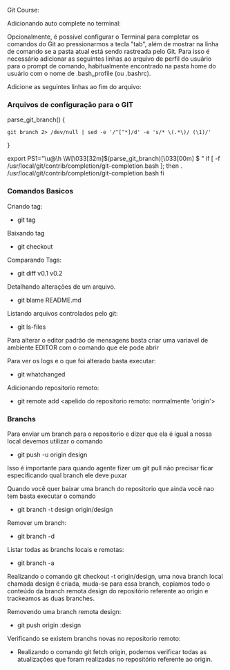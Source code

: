 Git Course:

Adicionando auto complete no terminal:

Opcionalmente, é possível configurar o Terminal para completar os comandos do Git ao pressionarmos a tecla "tab", além de mostrar na linha de comando se a pasta atual está sendo rastreada pelo Git. Para isso é necessário adicionar as seguintes linhas ao arquivo de perfil do usuário para o prompt de comando, habitualmente encontrado na pasta home do usuário com o nome de .bash_profile (ou .bashrc).

Adicione as seguintes linhas ao fim do arquivo:

### Arquivos de configuração para o GIT
parse_git_branch() {

    git branch 2> /dev/null | sed -e '/^[^*]/d' -e 's/* \(.*\)/ (\1)/'

}

export PS1="\u@\h \W\[\033[32m\]\$(parse_git_branch)\[\033[00m\] $ "
if [ -f /usr/local/git/contrib/completion/git-completion.bash ]; then
    . /usr/local/git/contrib/completion/git-completion.bash
fi



### Comandos Basicos

Criando tag:
  - git tag <nome da tag>

Baixando tag
  - git checkout <nome da tag>

Comparando Tags:
  - git diff v0.1 v0.2

Detalhando alterações de um arquivo.
  - git blame README.md
  
  
Listando arquivos controlados pelo git:
  - git ls-files
    
Para alterar o editor padrão de mensagens basta criar uma variavel de ambiente EDITOR com o comando que ele pode abrir 


Para ver os logs e o que foi alterado basta executar:
   - git whatchanged
    
Adicionando repositorio remoto:
   - git remote add <apelido do repositorio remoto: normalmente 'origin'> <url do projeto>
   
   
   
### Branchs

Para enviar um branch para o repositorio e dizer que ela é igual a nossa local devemos utilizar o comando
   - git push -u origin design
   
Isso é importante para quando agente fizer um git pull não precisar ficar especificando qual branch ele deve puxar

Quando você quer baixar uma branch do repositorio que ainda você nao tem basta executar o comando
   - git branch -t      design            origin/design
              <nome da branch>  <Nome da branch remota>
              
Remover um branch:
   - git branch -d <Nome da branch>
   
Listar todas as branchs locais e remotas:
   - git branch -a
   
Realizando o comando git checkout -t origin/design, uma nova branch local chamada design é criada, muda-se para essa branch, copiamos todo o conteúdo da branch remota design do repositório referente ao origin e trackeamos as duas branches.

Removendo uma branch remota design:
   - git push origin :design
   
   
Verificando se existem branchs novas no repositorio remoto: 
   - Realizando o comando git fetch origin, podemos verificar todas as atualizações que foram realizadas no repositório referente ao origin.